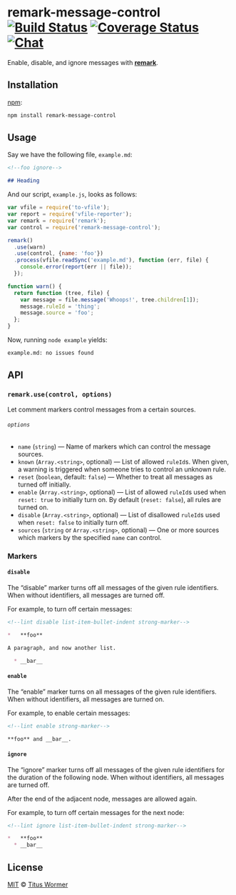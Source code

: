# remark-message-control [![Build Status][build-badge]][build-status] [![Coverage Status][coverage-badge]][coverage-status] [![Chat][chat-badge]][chat]

Enable, disable, and ignore messages with [**remark**][remark].

## Installation

[npm][]:

```bash
npm install remark-message-control
```

## Usage

Say we have the following file, `example.md`:

```markdown
<!--foo ignore-->

## Heading
```

And our script, `example.js`, looks as follows:

```javascript
var vfile = require('to-vfile');
var report = require('vfile-reporter');
var remark = require('remark');
var control = require('remark-message-control');

remark()
  .use(warn)
  .use(control, {name: 'foo'})
  .process(vfile.readSync('example.md'), function (err, file) {
    console.error(report(err || file));
  });

function warn() {
  return function (tree, file) {
    var message = file.message('Whoops!', tree.children[1]);
    message.ruleId = 'thing';
    message.source = 'foo';
  };
}
```

Now, running `node example` yields:

```markdown
example.md: no issues found
```

## API

### `remark.use(control, options)`

Let comment markers control messages from a certain sources.

###### `options`

*   `name` (`string`) — Name of markers which can control the
    message sources.
*   `known` (`Array.<string>`, optional) — List of allowed
    `ruleId`s.  When given, a warning is triggered when
    someone tries to control an unknown rule.
*   `reset` (`boolean`, default: `false`) — Whether to treat
    all messages as turned off initially.
*   `enable` (`Array.<string>`, optional) — List of allowed
    `ruleId`s used when `reset: true` to initially turn on.
    By default (`reset: false`), all rules are turned on.
*   `disable` (`Array.<string>`, optional) — List of disallowed
    `ruleId`s used when `reset: false` to initially turn off.
*   `sources` (`string` or `Array.<string>`, optional) — One or more
    sources which markers by the specified `name` can control.

### Markers

#### `disable`

The “disable” marker turns off all messages of the given rule
identifiers.  When without identifiers, all messages are turned
off.

For example, to turn off certain messages:

```md
<!--lint disable list-item-bullet-indent strong-marker-->

*   **foo**

A paragraph, and now another list.

  * __bar__
```

#### `enable`

The “enable” marker turns on all messages of the given rule
identifiers.  When without identifiers, all messages are turned
on.

For example, to enable certain messages:

```md
<!--lint enable strong-marker-->

**foo** and __bar__.
```

#### `ignore`

The “ignore” marker turns off all messages of the given rule
identifiers for the duration of the following node.  When without
identifiers, all messages are turned off.

After the end of the adjacent node, messages are allowed again.

For example, to turn off certain messages for the next node:

```md
<!--lint ignore list-item-bullet-indent strong-marker-->

*   **foo**
  * __bar__
```

## License

[MIT][license] © [Titus Wormer][author]

<!-- Definitions -->

[build-badge]: https://img.shields.io/travis/wooorm/remark-message-control.svg

[build-status]: https://travis-ci.org/wooorm/remark-message-control

[coverage-badge]: https://img.shields.io/codecov/c/github/wooorm/remark-message-control.svg

[coverage-status]: https://codecov.io/github/wooorm/remark-message-control

[chat-badge]: https://img.shields.io/gitter/room/wooorm/remark.svg

[chat]: https://gitter.im/wooorm/remark

[license]: LICENSE

[author]: http://wooorm.com

[npm]: https://docs.npmjs.com/cli/install

[remark]: https://github.com/wooorm/remark
